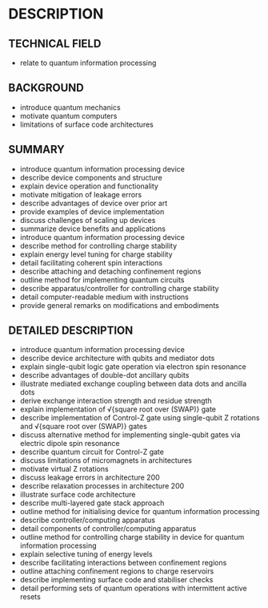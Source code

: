 # DESCRIPTION

## TECHNICAL FIELD

- relate to quantum information processing

## BACKGROUND

- introduce quantum mechanics
- motivate quantum computers
- limitations of surface code architectures

## SUMMARY

- introduce quantum information processing device
- describe device components and structure
- explain device operation and functionality
- motivate mitigation of leakage errors
- describe advantages of device over prior art
- provide examples of device implementation
- discuss challenges of scaling up devices
- summarize device benefits and applications
- introduce quantum information processing device
- describe method for controlling charge stability
- explain energy level tuning for charge stability
- detail facilitating coherent spin interactions
- describe attaching and detaching confinement regions
- outline method for implementing quantum circuits
- describe apparatus/controller for controlling charge stability
- detail computer-readable medium with instructions
- provide general remarks on modifications and embodiments

## DETAILED DESCRIPTION

- introduce quantum information processing device
- describe device architecture with qubits and mediator dots
- explain single-qubit logic gate operation via electron spin resonance
- describe advantages of double-dot ancillary qubits
- illustrate mediated exchange coupling between data dots and ancilla dots
- derive exchange interaction strength and residue strength
- explain implementation of √{square root over (SWAP)} gate
- describe implementation of Control-Z gate using single-qubit Z rotations and √{square root over (SWAP)} gates
- discuss alternative method for implementing single-qubit gates via electric dipole spin resonance
- describe quantum circuit for Control-Z gate
- discuss limitations of micromagnets in architectures
- motivate virtual Z rotations
- discuss leakage errors in architecture 200
- describe relaxation processes in architecture 200
- illustrate surface code architecture
- describe multi-layered gate stack approach
- outline method for initialising device for quantum information processing
- describe controller/computing apparatus
- detail components of controller/computing apparatus
- outline method for controlling charge stability in device for quantum information processing
- explain selective tuning of energy levels
- describe facilitating interactions between confinement regions
- outline attaching confinement regions to charge reservoirs
- describe implementing surface code and stabiliser checks
- detail performing sets of quantum operations with intermittent active resets

